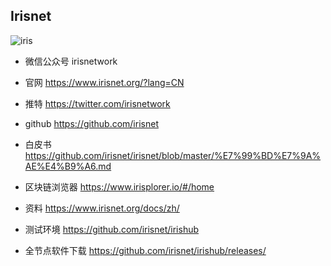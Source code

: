 ## Irisnet

![iris](https://ws2.sinaimg.cn/large/006tKfTcgy1g125u287y0j31f60tu7ay.jpg)

- 微信公众号
irisnetwork
- 官网
https://www.irisnet.org/?lang=CN
- 推特
https://twitter.com/irisnetwork

- github
https://github.com/irisnet
- 白皮书
https://github.com/irisnet/irisnet/blob/master/%E7%99%BD%E7%9A%AE%E4%B9%A6.md

- 区块链浏览器
https://www.irisplorer.io/#/home


- 资料
https://www.irisnet.org/docs/zh/

- 测试环境
https://github.com/irisnet/irishub

- 全节点软件下载
https://github.com/irisnet/irishub/releases/